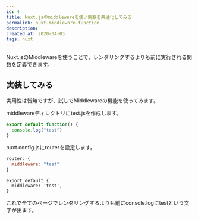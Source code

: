 ```yaml
---
id: 4
title: Nuxt.jsのmiddlewareを使い関数を共通化してみる
permalink: nuxt-middleware-function
description: 
created_at: 2020-04-03
tags: nuxt
---
```


Nuxt.jsのMiddlewareを使うことで、レンダリングするよりも前に実行される関数を定義できます。

## 実装してみる
実用性は皆無ですが、試しでMiddlewareの機能を使ってみます。

middlewareディレクトリにtest.jsを作成します。
```middleware/test.js
export default function() {
  console.log("test")
}
```

nuxt.config.jsにrouterを設定します。
```nuxt.config.js
router: {
  middleware: "test"
}
```

```pages/index.vue
export default {
  middleware: 'test',
}
```

これで全てのページでレンダリングするよりも前にconsole.logにtestという文字が出ます。
